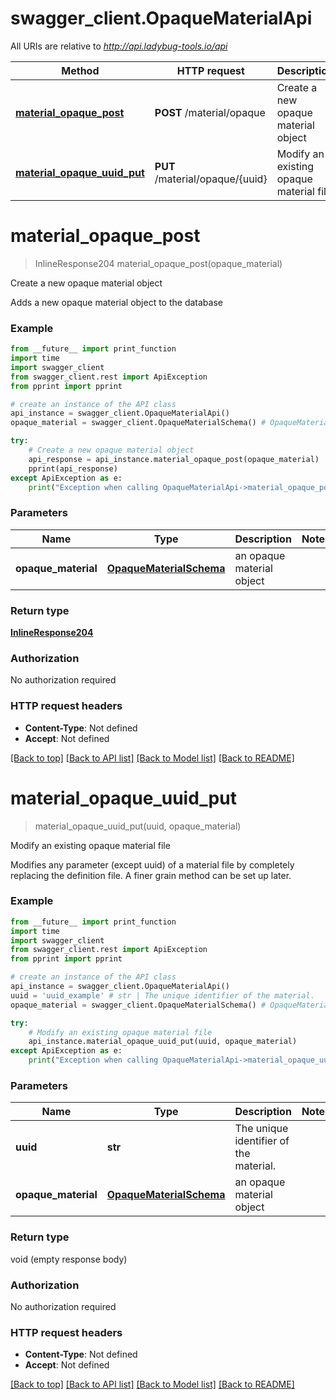# swagger_client.OpaqueMaterialApi

All URIs are relative to *http://api.ladybug-tools.io/api*

Method | HTTP request | Description
------------- | ------------- | -------------
[**material_opaque_post**](OpaqueMaterialApi.md#material_opaque_post) | **POST** /material/opaque | Create a new opaque material object
[**material_opaque_uuid_put**](OpaqueMaterialApi.md#material_opaque_uuid_put) | **PUT** /material/opaque/{uuid} | Modify an existing opaque material file


# **material_opaque_post**
> InlineResponse204 material_opaque_post(opaque_material)

Create a new opaque material object

Adds a new opaque material object to the database

### Example
```python
from __future__ import print_function
import time
import swagger_client
from swagger_client.rest import ApiException
from pprint import pprint

# create an instance of the API class
api_instance = swagger_client.OpaqueMaterialApi()
opaque_material = swagger_client.OpaqueMaterialSchema() # OpaqueMaterialSchema | an opaque material object

try:
    # Create a new opaque material object
    api_response = api_instance.material_opaque_post(opaque_material)
    pprint(api_response)
except ApiException as e:
    print("Exception when calling OpaqueMaterialApi->material_opaque_post: %s\n" % e)
```

### Parameters

Name | Type | Description  | Notes
------------- | ------------- | ------------- | -------------
 **opaque_material** | [**OpaqueMaterialSchema**](OpaqueMaterialSchema.md)| an opaque material object | 

### Return type

[**InlineResponse204**](InlineResponse204.md)

### Authorization

No authorization required

### HTTP request headers

 - **Content-Type**: Not defined
 - **Accept**: Not defined

[[Back to top]](#) [[Back to API list]](../README.md#documentation-for-api-endpoints) [[Back to Model list]](../README.md#documentation-for-models) [[Back to README]](../README.md)

# **material_opaque_uuid_put**
> material_opaque_uuid_put(uuid, opaque_material)

Modify an existing opaque material file

Modifies any parameter (except uuid) of a material file by completely replacing the definition file. A finer grain method can be set up later.

### Example
```python
from __future__ import print_function
import time
import swagger_client
from swagger_client.rest import ApiException
from pprint import pprint

# create an instance of the API class
api_instance = swagger_client.OpaqueMaterialApi()
uuid = 'uuid_example' # str | The unique identifier of the material.
opaque_material = swagger_client.OpaqueMaterialSchema() # OpaqueMaterialSchema | an opaque material object

try:
    # Modify an existing opaque material file
    api_instance.material_opaque_uuid_put(uuid, opaque_material)
except ApiException as e:
    print("Exception when calling OpaqueMaterialApi->material_opaque_uuid_put: %s\n" % e)
```

### Parameters

Name | Type | Description  | Notes
------------- | ------------- | ------------- | -------------
 **uuid** | **str**| The unique identifier of the material. | 
 **opaque_material** | [**OpaqueMaterialSchema**](OpaqueMaterialSchema.md)| an opaque material object | 

### Return type

void (empty response body)

### Authorization

No authorization required

### HTTP request headers

 - **Content-Type**: Not defined
 - **Accept**: Not defined

[[Back to top]](#) [[Back to API list]](../README.md#documentation-for-api-endpoints) [[Back to Model list]](../README.md#documentation-for-models) [[Back to README]](../README.md)

